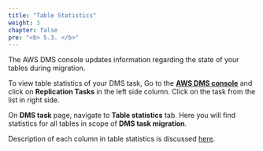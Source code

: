 ```yaml
---
title: "Table Statistics"
weight: 3
chapter: false
pre: "<b> 5.3. </b>"
---
```


The AWS DMS console updates information regarding the state of your tables during migration.

To view table statistics of your DMS task, Go to the [**AWS DMS console**](https://console.aws.amazon.com/dms/v2/home#dashboard) and click on **Replication Tasks** in the left side column. Click on the task from the list in right side.

On **DMS task** page, navigate to **Table statistics** tab. Here you will find statistics for all tables in scope of **DMS task migration**.

Description of each column in table statistics is discussed [here](https://aws.amazon.com/premiumsupport/knowledge-center/table-statistics-aws-dms-task/).